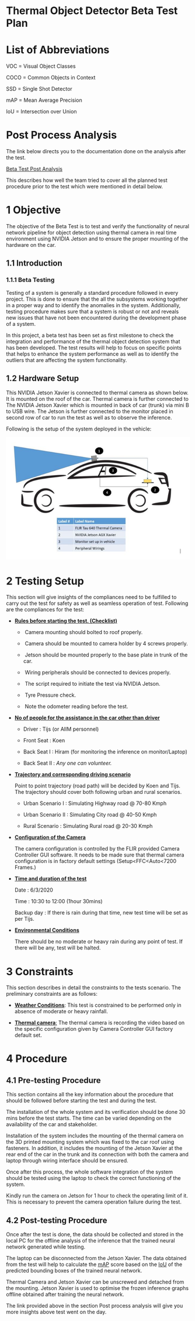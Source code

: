 # Thermal Object Detector Beta Test Plan



# List of Abbreviations

VOC = Visual Object Classes 

COCO = Common Objects in Context

SSD = Single Shot Detector

mAP = Mean Average Precision

IoU = Intersection over Union

# Post Process Analysis

The link below directs you to the documentation done on the analysis after the test. 

[Beta Test Post Analysis](beta_test_post_analysis.md)

This describes how well the team tried to cover all the planned test procedure prior to the test which were mentioned in detail below. 

# 1 Objective

The objective of the Beta Test is to test and verify the functionality of  neural network pipeline for object detection using thermal camera in real time environment using NVIDIA Jetson and to ensure the proper mounting of the hardware on the car.

## 1.1 Introduction

### 1.1.1  Beta Testing

Testing of a system is generally a standard procedure followed in every project. This is done to ensure that the all the subsystems working together in a proper way and to identify the anomalies in the system. Additionally, testing procedure makes sure that a system is robust or not and reveals new issues that have not been encountered during the development phase of a system.

In this project, a beta test has been set as first milestone to check the integration and performance of the thermal object detection system that has been developed. The test results will help to focus on specific points that helps to enhance the system performance as well as to identify the outliers that are affecting the system functionality.

## 1.2 Hardware Setup

This NVIDIA Jetson Xavier is connected to thermal camera as shown below. It is mounted on the roof of the car. Thermal camera is further connected to The NVIDIA Jetson Xavier which is mounted in back of car (trunk) via mini B to USB wire. The Jetson is further connected to the monitor placed in second row of car to run the test as well as to observe the inference.

Following is the setup of the system deployed in the vehicle:

![test_setup](doc_images/testsetup.jpeg)

# 2 Testing Setup

This section will give insights of the compliances need to be fulfilled to carry out the test for safety as well as seamless operation of test. Following are the compliances for the test: 

- **<u>Rules before starting the test. (Checklist)</u>**

   - ​	Camera mounting should bolted to roof properly.

   - ​	Camera should be mounted to camera holder by 4 screws properly.

   - ​	Jetson should be mounted properly to the base plate in trunk of the car.

   - ​	Wiring peripherals should be connected to devices properly.

   - ​	The script required to initiate the test via NVIDIA Jetson.

   - ​	Tyre Pressure check.

   - ​	Note the odometer reading before the test.

- **<u>No of people for the assistance in the car other than driver</u>**

   - Driver : Tijs (or AIIM personnel) 

   - Front Seat : Koen

   - Back Seat I : Hiram (for monitoring the inference on monitor/Laptop)

   - Back Seat II : *Any one can volunteer.*

- **<u>Trajectory and corresponding driving scenario</u>**

   Point to point trajectory (road path) will be decided by Koen and Tijs. The trajectory should cover both following urban and rural scenarios.

   - Urban Scenario I : Simulating Highway road @ 70-80 Kmph

   - Urban Scenario II : Simulating City road @ 40-50 Kmph

   - Rural Scenario : Simulating Rural road @ 20-30 Kmph

- **<u>Configuration of the Camera</u>**

   The camera configuration is controlled by the FLIR provided Camera Controller GUI software. It needs to be made sure that thermal camera configuration is in factory default settings (Setup<FFC<Auto<7200 Frames.)

- **<u>Time and duration of the test</u>**

   Date : 6/3/2020

   Time : 10:30 to 12:00 (1hour 30mins)

   Backup day : If there is rain during that time, new test time will be set as per Tijs. 

- <u>**Environmental Conditions**</u>

   There should be no moderate or heavy rain during any point of test. If there will be any, test will be halted.

# 3 Constraints 

This section describes in detail the constraints to the tests scenario. The preliminary constraints are as follows: 

- <u>**Weather Conditions**</u>: This test is constrained to be performed only in absence of moderate or heavy rainfall.

- <u>**Thermal camera**:</u> The thermal camera is recording the video based on the specific configuration given by Camera Controller GUI factory default set.

 

# 4 Procedure

## 4.1 Pre-testing Procedure

This section contains all the key information about the procedure that should be followed before starting the test and during the test. 

The installation of the whole system and its verification should be done 30 mins before the test starts. The time can be varied depending on the availability of the car and stakeholder.

Installation of the system includes the mounting of the thermal camera on the 3D printed mounting system which was fixed to the car roof using fasteners. In addition, it includes the mounting of the Jetson Xavier at the rear end of the car in the trunk and its connection with both the camera and laptop through wiring interface should be ensured. 

Once after this process, the whole software integration of the system should be tested using the laptop to check the correct functioning of the system. 

Kindly run the camera on Jetson for 1 hour to check the operating limit of it. This is necessary to prevent the camera operation failure during the test.



## 4.2 Post-testing Procedure

Once after the test is done, the data should be collected and stored in the local PC for the offline analysis of the inference that the trained neural network generated while testing. 

The laptop can be disconnected from the Jetson Xavier. The data obtained from the test will help to calculate the [mAP](#List-of-Abbreviations) score based on the [IoU](#List-of-Abbreviations) of the predicted bounding boxes of the trained neural network. 

Thermal Camera and Jetson Xavier can be unscrewed and detached from the mounting. Jetson Xavier is used to optimise the frozen inference graphs offline obtained after training the neural network. 

The link provided above in the section Post process analysis will give you more insights above test went on the day.

 



 

 

 



 
